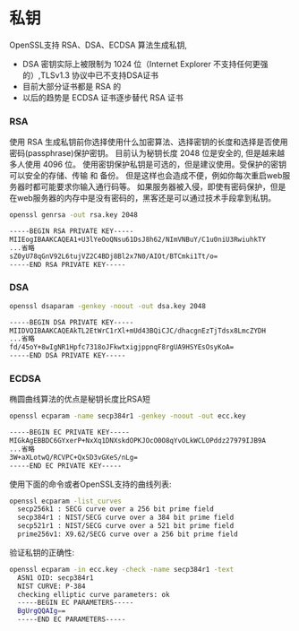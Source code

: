 # 私钥

OpenSSL支持 RSA、DSA、ECDSA 算法生成私钥,
- DSA 密钥实际上被限制为 1024 位（Internet Explorer 不支持任何更强的）,TLSv1.3 协议中已不支持DSA证书
- 目前大部分证书都是 RSA 的
- 以后的趋势是 ECDSA 证书逐步替代 RSA 证书

### RSA

使用 RSA 生成私钥前你选择使用什么加密算法、选择密钥的长度和选择是否使用密码(passphrase)保护密钥。
目前认为秘钥长度 2048 位是安全的, 但是越来越多人使用 4096 位。
使用密钥保护私钥是可选的，但是建议使用。受保护的密钥可以安全的存储、传输 和 备份。
但是这样也会造成不便，例如你每次重启web服务器时都可能要求你输入通行码等。
如果服务器被入侵，即使有密码保护，但是在web服务器的内存中是没有密码的，黑客还是可以通过技术手段拿到私钥。

```bash
openssl genrsa -out rsa.key 2048

-----BEGIN RSA PRIVATE KEY-----
MIIEogIBAAKCAQEA1+U3lYeOoQNsu61DsJ8h62/NImVNBuY/C1u0niU3RwiuhkTY
...省略
sZ0yU78qGnV92L6tujVZ2C4BDj8Bl2x7N0/AIOt/BTCmki1Tt/o=
-----END RSA PRIVATE KEY-----

```


### DSA

```bash
openssl dsaparam -genkey -noout -out dsa.key 2048

-----BEGIN DSA PRIVATE KEY-----
MIIDVQIBAAKCAQEAkTL2EtWrC1rXl+mUd43BQiCJC/dhacgnEzTjTdsx8LmcZYDH
...省略
fd/45oY+8wIgNR1Hpfc7318oJFkwtxigjppnqF8rgUA9HSYEsOsyKoA=
-----END DSA PRIVATE KEY-----

```

### ECDSA

椭圆曲线算法的优点是秘钥长度比RSA短

```bash
openssl ecparam -name secp384r1 -genkey -noout -out ecc.key

-----BEGIN EC PRIVATE KEY-----
MIGkAgEBBDC6GYxerP+NxXq1DNXskdOPKJOcO0O8qYvOLkWCLOPddz27979IJB9A
...省略
3W+aXLotwQ/RCVPC+QxSD3vGXeS/nLg=
-----END EC PRIVATE KEY-----

```

使用下面的命令或者OpenSSL支持的曲线列表:

```bash
openssl ecparam -list_curves
  secp256k1 : SECG curve over a 256 bit prime field
  secp384r1 : NIST/SECG curve over a 384 bit prime field
  secp521r1 : NIST/SECG curve over a 521 bit prime field
  prime256v1: X9.62/SECG curve over a 256 bit prime field
```

验证私钥的正确性:

```bash
openssl ecparam -in ecc.key -check -name secp384r1 -text
  ASN1 OID: secp384r1
  NIST CURVE: P-384
  checking elliptic curve parameters: ok
  -----BEGIN EC PARAMETERS-----
  BgUrgQQAIg==
  -----END EC PARAMETERS-----
```
